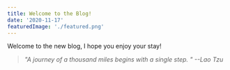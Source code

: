 ```yaml
---
title: Welcome to the Blog!
date: '2020-11-17'
featuredImage: './featured.png'
---
```


Welcome to the new blog, I hope you enjoy your stay!

<!-- end -->

> _"A journey of a thousand miles begins with a single step. "_ _--Lao Tzu_
